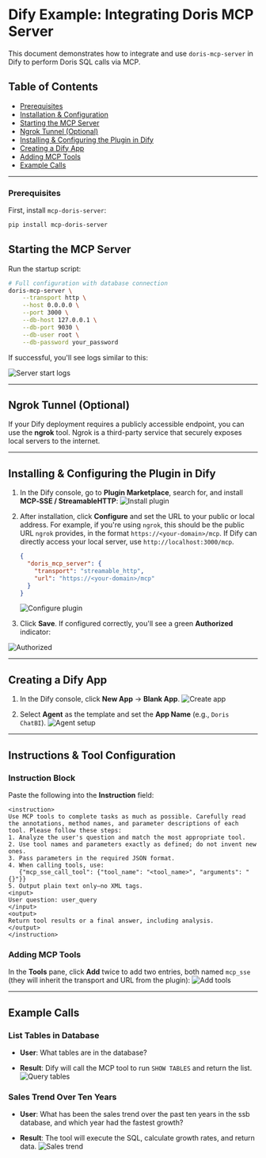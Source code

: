 <!--
Licensed to the Apache Software Foundation (ASF) under one
or more contributor license agreements.  See the NOTICE file
distributed with this work for additional information
regarding copyright ownership.  The ASF licenses this file
to you under the Apache License, Version 2.0 (the
"License"); you may not use this file except in compliance
with the License.  You may obtain a copy of the License at

  http://www.apache.org/licenses/LICENSE-2.0

Unless required by applicable law or agreed to in writing,
software distributed under the License is distributed on an
"AS IS" BASIS, WITHOUT WARRANTIES OR CONDITIONS OF ANY
KIND, either express or implied.  See the License for the
specific language governing permissions and limitations
under the License.
-->


# Dify Example: Integrating Doris MCP Server

This document demonstrates how to integrate and use `doris-mcp-server` in Dify to perform Doris SQL calls via MCP.

## Table of Contents

  - [Prerequisites](https://www.google.com/search?q=%23prerequisites)
  - [Installation & Configuration](https://www.google.com/search?q=%23installation--configuration)
  - [Starting the MCP Server](https://www.google.com/search?q=%23starting-the-mcp-server)
  - [Ngrok Tunnel (Optional)](https://www.google.com/search?q=%23ngrok-tunnel-optional)
  - [Installing & Configuring the Plugin in Dify](https://www.google.com/search?q=%23installing--configuring-the-plugin-in-dify)
  - [Creating a Dify App](https://www.google.com/search?q=%23creating-a-dify-app)
  - [Adding MCP Tools](https://www.google.com/search?q=%23adding-mcp-tools)
  - [Example Calls](https://www.google.com/search?q=%23example-calls)

-----

### Prerequisites

First, install `mcp-doris-server`:

```bash
pip install mcp-doris-server
```

## Starting the MCP Server

Run the startup script:

```bash
# Full configuration with database connection
doris-mcp-server \
    --transport http \
    --host 0.0.0.0 \
    --port 3000 \
    --db-host 127.0.0.1 \
    --db-port 9030 \
    --db-user root \
    --db-password your_password
```

If successful, you'll see logs similar to this:

![Server start logs](../images/dify_start_server.png)

-----

## Ngrok Tunnel (Optional)

If your Dify deployment requires a publicly accessible endpoint, you can use the **ngrok** tool. Ngrok is a third-party service that securely exposes local servers to the internet.


-----

## Installing & Configuring the Plugin in Dify

1.  In the Dify console, go to **Plugin Marketplace**, search for, and install **MCP‑SSE / StreamableHTTP**:
 ![Install plugin](../images/dify_install_plugin.png)

2.  After installation, click **Configure** and set the URL to your public or local address. For example, if you're using `ngrok`, this should be the public URL `ngrok` provides, in the format `https://<your-domain>/mcp`. If Dify can directly access your local server, use `http://localhost:3000/mcp`.

    ```json
    {
      "doris_mcp_server": {
        "transport": "streamable_http",
        "url": "https://<your-domain>/mcp"
      }
    }
    ```
     ![Configure plugin](../images/dify_config_mcp.png)

3.  Click **Save**. If configured correctly, you'll see a green **Authorized** indicator:

   ![Authorized](../images/dify_authorized.png)

-----

## Creating a Dify App

1.  In the Dify console, click **New App** → **Blank App**.
![Create app](../images/dify_create_app.png)

2.  Select **Agent** as the template and set the **App Name** (e.g., `Doris ChatBI`).
![Agent setup](../images/dify_agent_setup.png)

-----

## Instructions & Tool Configuration

### Instruction Block

Paste the following into the **Instruction** field:

```
<instruction>
Use MCP tools to complete tasks as much as possible. Carefully read the annotations, method names, and parameter descriptions of each tool. Please follow these steps:
1. Analyze the user's question and match the most appropriate tool.
2. Use tool names and parameters exactly as defined; do not invent new ones.
3. Pass parameters in the required JSON format.
4. When calling tools, use:
   {"mcp_sse_call_tool": {"tool_name": "<tool_name>", "arguments": "{}"}}
5. Output plain text only—no XML tags.
<input>
User question: user_query
</input>
<output>
Return tool results or a final answer, including analysis.
</output>
</instruction>
```

### Adding MCP Tools

In the **Tools** pane, click **Add** twice to add two entries, both named `mcp_sse` (they will inherit the transport and URL from the plugin):
![Add tools](../images/dify_add_tools.png)

-----

## Example Calls

### List Tables in Database

  * **User**: What tables are in the database?

  * **Result**: Dify will call the MCP tool to run `SHOW TABLES` and return the list.
  ![Query tables](../images/dify_query_tabels.png)

### Sales Trend Over Ten Years

  * **User**: What has been the sales trend over the past ten years in the ssb database, and which year had the fastest growth?

  * **Result**: The tool will execute the SQL, calculate growth rates, and return data.
  ![Sales trend](../images/dify_sale_trend.png)
